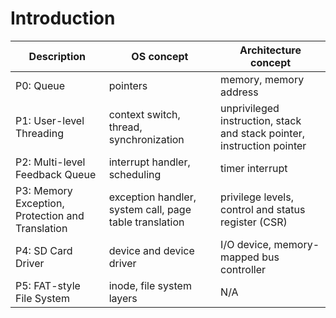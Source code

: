 # Introduction

| Description                                      | OS concept                                             | Architecture concept                                                    |
| ------------------------------------------------ | ------------------------------------------------------ | ----------------------------------------------------------------------- |
| P0: Queue                                        | pointers                                               | memory, memory address                                                  |
| P1: User-level Threading                         | context switch, thread, synchronization                | unprivileged instruction, stack and stack pointer,  instruction pointer |
| P2: Multi-level Feedback Queue                   | interrupt handler, scheduling                          | timer interrupt                                                         |
| P3: Memory Exception, Protection and Translation | exception handler, system call, page table translation | privilege levels, control and status register (CSR)                     |
| P4: SD Card Driver                               | device and device driver                               | I/O device, memory-mapped bus controller                                |
| P5: FAT-style File System                        | inode, file system layers                              | N/A                                                                     |



